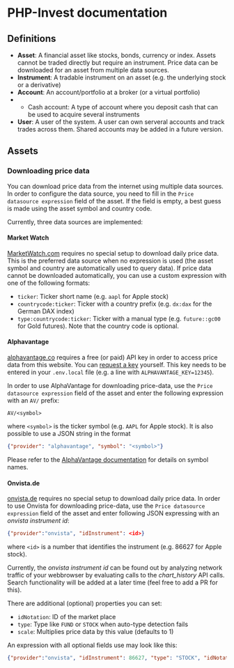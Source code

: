 # PHP-Invest documentation

## Definitions
* **Asset**:
A financial asset like stocks, bonds, currency or index.
Assets cannot be traded directly but require an instrument.
Price data can be downloaded for an asset from multiple data sources.
* **Instrument**:
A tradable instrument on an asset (e.g. the underlying stock or a derivative)
* **Account**:
An account/portfolio at a broker (or a virtual portfolio)
* * Cash account: A type of account where you deposit cash that can be used to acquire several instruments
* **User**: A user of the system.
A user can own serveral accounts and track trades across them.
Shared accounts may be added in a future version.

## Assets
### Downloading price data
You can download price data from the internet using multiple data sources.
In order to configure the data source, you need to fill in the `Price datasource expression` field of the asset. If the field is empty, a best guess is made using the asset symbol and country code.

Currently, three data sources are implemented:

#### Market Watch
[MarketWatch.com](https://www.marketwatch.com/) requires no special setup to download daily price data.
This is the preferred data source when no expression is used (the asset symbol and country are automatically used to query data).
If price data cannot be downloaded automatically, you can use a custom expression with one of the following formats:
  * `ticker`: Ticker short name (e.g. `aapl` for Apple stock)
  * `countrycode:ticker`: Ticker with a country prefix (e.g. `dx:dax` for the German DAX index)
  * `type:countrycode:ticker`: Ticker with a manual type (e.g. `future::gc00` for Gold futures). Note that the country code is optional.

#### Alphavantage
[alphavantage.co](https://www.alphavantage.co/) requires a free (or paid) API key in order to access price data from this website.
You can [request a key](https://www.alphavantage.co/support/#api-key) yourself. This key needs to be entered in your `.env.local` file (e.g. a line with `ALPHAVANTAGE_KEY=12345`).

In order to use AlphaVantage for downloading price-data, use the `Price datasource expression` field of the asset and enter the following expression with an `AV/` prefix:
```
AV/<symbol>
```
where `<symbol>` is the ticker symbol (e.g. `AAPL` for Apple stock).
It is also possible to use a JSON string in the format
```json
{"provider": "alphavantage", "symbol": "<symbol>"}
```
Please refer to the [AlphaVantage documentation](https://www.alphavantage.co/documentation/#daily) for details on symbol names.

#### Onvista.de
[onvista.de](https://www.onvista.de/) requires no special setup to download daily price data.
In order to use Onvista for downloading price-data, use the `Price datasource expression` field of the asset and enter following JSON expressing with an *onvista instrument id*:
```json
{"provider":"onvista", "idInstrument": <id>}
```
where `<id>` is a number that identifies the instrument (e.g. 86627 for Apple stock).

Currently, the *onvista instrument id* can be found out by analyzing network traffic of your webbrowser by evaluating calls to the *chart_history* API calls.
Search functionality will be added at a later time (feel free to add a PR for this).

There are additional (optional) properties you can set:
  * `idNotation`: ID of the market place
  * `type`: Type like `FUND` or `STOCK` when auto-type detection fails
  * `scale`: Multiplies price data by this value (defaults to 1)

An expression with all optional fields use may look like this:
```json
{"provider":"onvista", "idInstrument": 86627, "type": "STOCK", "idNotation": 253929, "scale": 1}
```
